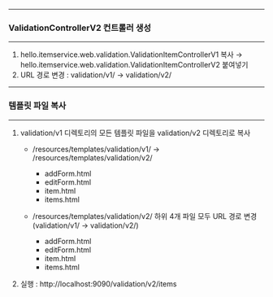 -----
### ValidationControllerV2 컨트롤러 생성
-----
1. hello.itemservice.web.validation.ValidationItemControllerV1 복사 → hello.itemservice.web.validation.ValidationItemControllerV2 붙여넣기
2. URL 경로 변경 : validation/v1/ → validation/v2/

-----
### 템플릿 파일 복사
-----
1. validation/v1 디렉토리의 모든 템플릿 파일을 validation/v2 디렉토리로 복사
   - /resources/templates/validation/v1/ → /resources/templates/validation/v2/
     + addForm.html
     + editForm.html
     + item.html
     + items.html

   - /resources/templates/validation/v2/ 하위 4개 파일 모두 URL 경로 변경 (validation/v1/ → validation/v2/)
     + addForm.html
     + editForm.html
     + item.html
     + items.html

2. 실행 : http://localhost:9090/validation/v2/items

